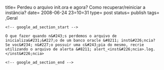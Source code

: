 
title= Perdeu o arquivo init.ora e agora? Como recuperar/reiniciar a instância?
date= 2008-06-24 23=10=31
type= post
status= publish
tags=
,Geral
~~~~~~
<!-- google_ad_section_start -->

O que fazer quando n&#243;s perdemos o arquivo de inicializa&#231;&#227;o de um banco oracle &#8211; inst&#226;ncia?  
Se voc&#234; n&#227;o possuir uma c&#243;pia do mesmo, recrie utilizando o arquivo de alerta &#8211; alert_<inst&#226;ncia>.log.  
</inst&#226;ncia>

<!-- google_ad_section_end -->